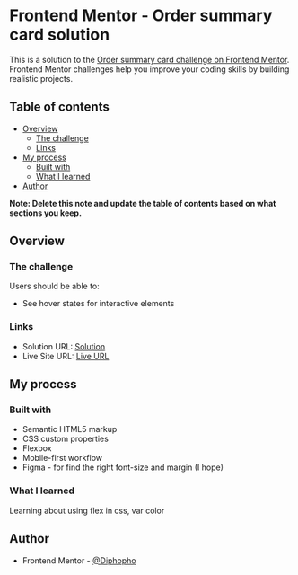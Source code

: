# Frontend Mentor - Order summary card solution

This is a solution to the [Order summary card challenge on Frontend Mentor](https://www.frontendmentor.io/challenges/order-summary-component-QlPmajDUj). Frontend Mentor challenges help you improve your coding skills by building realistic projects.

## Table of contents

- [Overview](#overview)
  - [The challenge](#the-challenge)
  - [Links](#links)
- [My process](#my-process)
  - [Built with](#built-with)
  - [What I learned](#what-i-learned)
- [Author](#author)

**Note: Delete this note and update the table of contents based on what sections you keep.**

## Overview

### The challenge

Users should be able to:

- See hover states for interactive elements

### Links

- Solution URL: [Solution](https://www.frontendmentor.io/solutions/order-summary-component-using-flex-3D791FMZF)
- Live Site URL: [Live URL](https://inspiring-tesla-d11f7b.netlify.app/)

## My process

### Built with

- Semantic HTML5 markup
- CSS custom properties
- Flexbox
- Mobile-first workflow
- Figma - for find the right font-size and margin (I hope)

### What I learned

Learning about using flex in css, var color

## Author

- Frontend Mentor - [@Diphopho](https://www.frontendmentor.io/profile/Diphopho)
